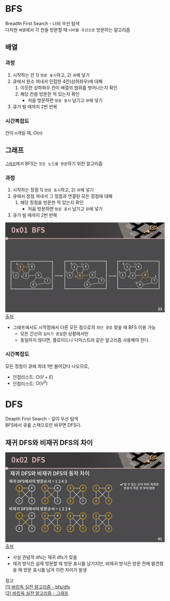# BFS
Breadth First Search - 너비 우선 탐색 </br>
다차원 `배열`에서 각 칸을 방문할 때 `너비를 우선으로` 방문하는 알고리즘

## 배열
### 과정
1. 시작하는 칸 1) `방문 표시`하고, 2) `큐`에 넣기
2. 큐에서 원소 꺼내서 인접한 4칸(상하좌우)에 대해 
   1. 이웃한 상하좌우 칸이 배열의 범위를 벗어나는지 확인
   2. 해당 칸을 방문한 적 있는지 확인
      - 처음 방문하면 `방문 표시` 남기고 `큐`에 넣기 
3. 큐가 빌 때까지 2번 반복

### 시간복잡도
칸이 n개일 때, $O(n)$

## 그래프
[`그래프`](./graph.md)에서 BFS는 `모든 노드를 방문`하기 위한 알고리즘
### 과정
1. 시작하는 정점 1) `방문 표시`하고, 2) `큐`에 넣기
2. 큐에서 정점 꺼내서 그 정점과 연결된 모든 정점에 대해 
   1. 해당 정점을 방문한 적 있는지 확인
      - 처음 방문하면 `방문 표시` 남기고 `큐`에 넣기 
3. 큐가 빌 때까지 2번 반복

![alt text](../resources/bfs_dfs/bfs_process.png)
[출처](https://blog.encrypted.gg/1016)
- 그래프에서도 시작점에서 다른 모든 점으로의 `최단 경로` 찾을 때 BFS 이용 가능
  - 모든 간선의 `길이가 동일`한 상황에서만
  - 동일하지 않다면, 플로이드나 다익스트라 같은 알고리즘 사용해야 한다.

### 시간복잡도
모든 정점이 큐에 최대 1번 들어갔다 나오므로, </br>
- 인접리스트: $O(V+E)$
- 인접리스트: $O(V^{2})$



# DFS
Deapth First Search - 깊이 우선 탐색 </br>
BFS에서 큐를 스택으로만 바꾸면 DFS다.
## 재귀 DFS와 비재귀 DFS의 차이
![alt text](../resources/bfs_dfs/recursion_dfs.png)
[출처](https://blog.encrypted.gg/1016)
- 사실 관념적 dfs는 재귀 dfs가 맞음
- 재귀 방식은 실제 방문할 때 방문 표시를 남기지만, 비재귀 방식은 방문 전에 발견했을 때 방문 표시를 남겨 이런 차이가 발생

참고 </br>
[[1] 바킹독 실전 알고리즘 - bfs/dfs](https://blog.encrypted.gg/941) </br>
[[2] 바킹독 실전 알고리즘 - 그래프](https://blog.encrypted.gg/1016)